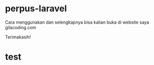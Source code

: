 # perpus-laravel
Cara menggunakan dan selengkapnya bisa kalian buka di website saya gilacoding.com

Terimakasih!
# test
